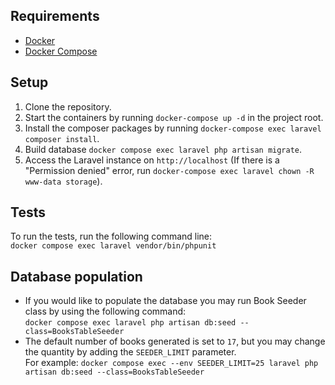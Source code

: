 ## Requirements
- [Docker](https://docs.docker.com/install)
- [Docker Compose](https://docs.docker.com/compose/install)

## Setup
1. Clone the repository.
2. Start the containers by running `docker-compose up -d` in the project root.
3. Install the composer packages by running `docker-compose exec laravel composer install`.
4. Build database `docker compose exec laravel php artisan migrate`.
5. Access the Laravel instance on `http://localhost` (If there is a "Permission denied" error, run `docker-compose exec laravel chown -R www-data storage`).

## Tests
To run the tests, run the following command line:\
`docker compose exec laravel vendor/bin/phpunit`

## Database population
- If you would like to populate the database you may run Book Seeder class by using the following command:\
`docker compose exec laravel php artisan db:seed --class=BooksTableSeeder`
- The default number of books generated is set to `17`, but you may change the quantity by adding the `SEEDER_LIMIT` parameter.\
For example: `docker compose exec --env SEEDER_LIMIT=25 laravel php artisan db:seed --class=BooksTableSeeder`


